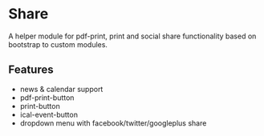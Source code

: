 # Share

A helper module for pdf-print, print and social share functionality based on bootstrap to custom modules.


## Features

- news & calendar support
- pdf-print-button
- print-button
- ical-event-button
- dropdown menu with facebook/twitter/googleplus share

